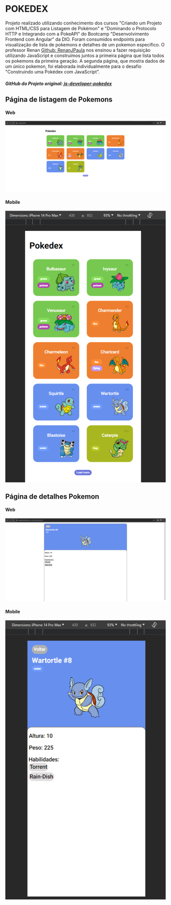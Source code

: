 # POKEDEX

Projeto realizado utilizando conhecimento dos cursos "Criando um Projeto com HTML/CSS para Listagem de Pokémon" e "Dominando o Protocolo HTTP e Integrando com a PokeAPI" do Bootcamp "Desenvolvimento Frontend com Angular" da DIO. Foram consumidos endpoints para visualização de lista de pokemons e detalhes de um pokemon especifico. O professor Renan [Github: RenanJPaula](https://github.com/RenanJPaula/RenanJPaula) nos ensinou a fazer requisição utilizando JavaScript e construímos juntos a primeira página que lista todos os pokemons da primeira geração. A segunda página, que mostra dados de um único pokemon, foi elaborada individualmente para o desafio "Construindo uma Pokédex com JavaScript".


##### GitHub do Projeto original: [js-developer-pokedex](https://github.com/digitalinnovationone/js-developer-pokedex)

## Página de listagem de Pokemons

#### Web

![Página de listagem de pokemons web](image.png)

#### Mobile

![Página de listagem de pokemons mobile](image-1.png)


## Página de detalhes Pokemon

#### Web

![Página de detalhes pokemon web](image-3.png)

#### Mobile

![Página de detalhes pokemon mobile](image-2.png)